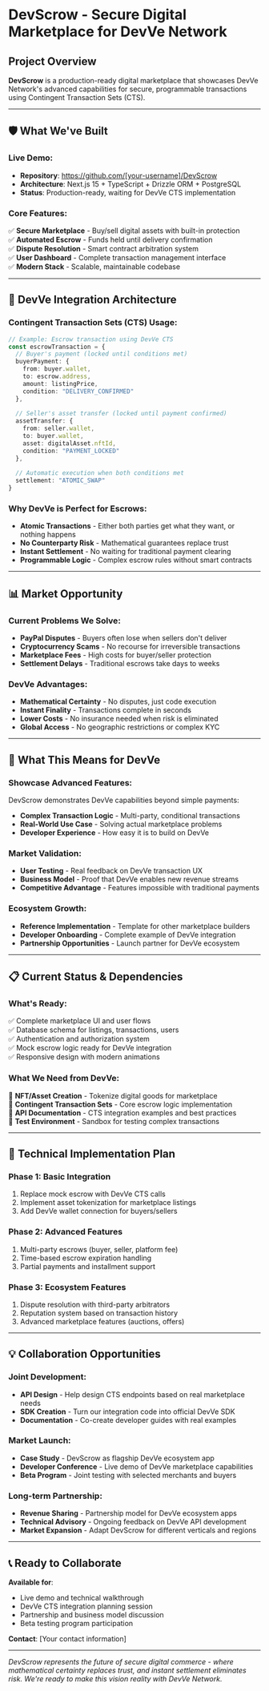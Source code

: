# DevScrow - Secure Digital Marketplace for DevVe Network

## Project Overview

**DevScrow** is a production-ready digital marketplace that showcases DevVe Network's advanced capabilities for secure, programmable transactions using Contingent Transaction Sets (CTS).

---

## 🛡️ **What We've Built**

### **Live Demo**:
- **Repository**: https://github.com/[your-username]/DevScrow
- **Architecture**: Next.js 15 + TypeScript + Drizzle ORM + PostgreSQL
- **Status**: Production-ready, waiting for DevVe CTS implementation

### **Core Features**:
✅ **Secure Marketplace** - Buy/sell digital assets with built-in protection  
✅ **Automated Escrow** - Funds held until delivery confirmation  
✅ **Dispute Resolution** - Smart contract arbitration system  
✅ **User Dashboard** - Complete transaction management interface  
✅ **Modern Stack** - Scalable, maintainable codebase  

---

## 🔧 **DevVe Integration Architecture**

### **Contingent Transaction Sets (CTS) Usage**:
```typescript
// Example: Escrow transaction using DevVe CTS
const escrowTransaction = {
  // Buyer's payment (locked until conditions met)
  buyerPayment: {
    from: buyer.wallet,
    to: escrow.address,
    amount: listingPrice,
    condition: "DELIVERY_CONFIRMED" 
  },
  
  // Seller's asset transfer (locked until payment confirmed)
  assetTransfer: {
    from: seller.wallet, 
    to: buyer.wallet,
    asset: digitalAsset.nftId,
    condition: "PAYMENT_LOCKED"
  },
  
  // Automatic execution when both conditions met
  settlement: "ATOMIC_SWAP"
}
```

### **Why DevVe is Perfect for Escrows**:
- **Atomic Transactions** - Either both parties get what they want, or nothing happens
- **No Counterparty Risk** - Mathematical guarantees replace trust
- **Instant Settlement** - No waiting for traditional payment clearing
- **Programmable Logic** - Complex escrow rules without smart contracts

---

## 📊 **Market Opportunity**

### **Current Problems We Solve**:
- **PayPal Disputes** - Buyers often lose when sellers don't deliver
- **Cryptocurrency Scams** - No recourse for irreversible transactions  
- **Marketplace Fees** - High costs for buyer/seller protection
- **Settlement Delays** - Traditional escrows take days to weeks

### **DevVe Advantages**:
- **Mathematical Certainty** - No disputes, just code execution
- **Instant Finality** - Transactions complete in seconds
- **Lower Costs** - No insurance needed when risk is eliminated
- **Global Access** - No geographic restrictions or complex KYC

---

## 🚀 **What This Means for DevVe**

### **Showcase Advanced Features**:
DevScrow demonstrates DevVe capabilities beyond simple payments:
- **Complex Transaction Logic** - Multi-party, conditional transactions
- **Real-World Use Case** - Solving actual marketplace problems  
- **Developer Experience** - How easy it is to build on DevVe

### **Market Validation**:
- **User Testing** - Real feedback on DevVe transaction UX
- **Business Model** - Proof that DevVe enables new revenue streams
- **Competitive Advantage** - Features impossible with traditional payments

### **Ecosystem Growth**:
- **Reference Implementation** - Template for other marketplace builders
- **Developer Onboarding** - Complete example of DevVe integration
- **Partnership Opportunities** - Launch partner for DevVe ecosystem

---

## 📋 **Current Status & Dependencies**

### **What's Ready**:
✅ Complete marketplace UI and user flows  
✅ Database schema for listings, transactions, users  
✅ Authentication and authorization system  
✅ Mock escrow logic ready for DevVe integration  
✅ Responsive design with modern animations  

### **What We Need from DevVe**:
🔄 **NFT/Asset Creation** - Tokenize digital goods for marketplace  
🔄 **Contingent Transaction Sets** - Core escrow logic implementation  
🔄 **API Documentation** - CTS integration examples and best practices  
🔄 **Test Environment** - Sandbox for testing complex transactions  

---

## 🎯 **Technical Implementation Plan**

### **Phase 1: Basic Integration**
1. Replace mock escrow with DevVe CTS calls
2. Implement asset tokenization for marketplace listings  
3. Add DevVe wallet connection for buyers/sellers

### **Phase 2: Advanced Features**  
1. Multi-party escrows (buyer, seller, platform fee)
2. Time-based escrow expiration handling
3. Partial payments and installment support

### **Phase 3: Ecosystem Features**
1. Dispute resolution with third-party arbitrators
2. Reputation system based on transaction history
3. Advanced marketplace features (auctions, offers)

---

## 💡 **Collaboration Opportunities**

### **Joint Development**:
- **API Design** - Help design CTS endpoints based on real marketplace needs
- **SDK Creation** - Turn our integration code into official DevVe SDK
- **Documentation** - Co-create developer guides with real examples

### **Market Launch**:
- **Case Study** - DevScrow as flagship DevVe ecosystem app
- **Developer Conference** - Live demo of DevVe marketplace capabilities  
- **Beta Program** - Joint testing with selected merchants and buyers

### **Long-term Partnership**:
- **Revenue Sharing** - Partnership model for DevVe ecosystem apps
- **Technical Advisory** - Ongoing feedback on DevVe API development
- **Market Expansion** - Adapt DevScrow for different verticals and regions

---

## 📞 **Ready to Collaborate**

**Available for**:
- Live demo and technical walkthrough
- DevVe CTS integration planning session
- Partnership and business model discussion  
- Beta testing program participation

**Contact**: [Your contact information]

---

*DevScrow represents the future of secure digital commerce - where mathematical certainty replaces trust, and instant settlement eliminates risk. We're ready to make this vision reality with DevVe Network.*